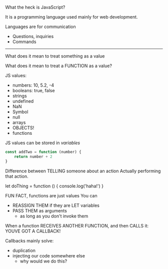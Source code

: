 What the heck is JavaScript?

It is a programming language used mainly for web development.

Languages are for communication

- Questions, inquiries
- Commands

-----


What does it mean to treat something as a value

What does it mean to treat a FUNCTION as a value?


JS values:

- numbers: 10, 5.2, -4
- booleans: true, false
- strings
- undefined
- NaN
- Symbol
- null
- arrays
- OBJECTS!
- functions


JS values can be stored in _variables_

```js
const addTwo = function (number) {
	return number + 2
}
```


Difference between TELLING someone about an action
Actually performing that action.


let doThing = function () {
	console.log('haha!')
}


FUN FACT, functions are just values
You can 

- REASSIGN THEM if they are LET variables
- PASS THEM as arguments
    - as long as you don't invoke them


When a function RECEIVES ANOTHER FUNCTION, and then CALLS it: YOUVE GOT A CALLBACK!

Callbacks mainly solve:

- duplication
- injecting our code somewhere else
    - why would we do this?